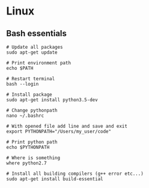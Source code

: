 # Linux

## Bash essentials

    # Update all packages
    sudo apt-get update

    # Print environment path
    echo $PATH

    # Restart terminal
    bash --login

    # Install package
    sudo apt-get install python3.5-dev

    # Change pythonpath
    nano ~/.bashrc

    # With opened file add line and save and exit
    export PYTHONPATH="/Users/my_user/code"

    # Print python path
    echo $PYTHONPATH

    # Where is something
    where python2.7

    # Install all building compilers (g++ error etc...)
    sudo apt-get install build-essential
